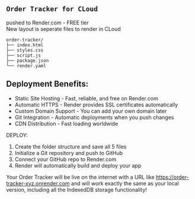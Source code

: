 ## `Order Tracker for CLoud`
pushed to Render.com - FREE tier
<br>
New layout is seperate files to render in CLoud
```
order-tracker/
├── index.html
├── styles.css
├── script.js
├── package.json
└── render.yaml
```

## Deployment Benefits:

- Static Site Hosting - Fast, reliable, and free on Render.com
- Automatic HTTPS - Render provides SSL certificates automatically
- Custom Domain Support - You can add your own domain later
- Git Integration - Automatic deployments when you push changes
- CDN Distribution - Fast loading worldwide

DEPLOY:
1. Create the folder structure and save all 5 files
2. Initialize a Git repository and push to GitHub
3. Connect your GitHub repo to Render.com
4. Render will automatically build and deploy your app

Your Order Tracker will be live on the internet with a URL like https://order-tracker-xyz.onrender.com and will work exactly the same as your local version, including all the IndexedDB storage functionality!